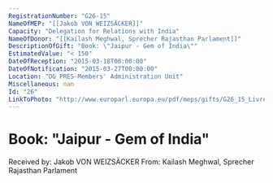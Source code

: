 ```yaml
---
RegistrationNumber: "G26-15"
NameOfMEP: "[[Jakob VON WEIZSÄCKER]]"
Capacity: "Delegation for Relations with India"
NameOfDonor: "[[Kailash Meghwal, Sprecher Rajasthan Parlament]]"
DescriptionOfGift: "Book: \"Jaipur - Gem of India\""
EstimatedValue: "< 150"
DateOfReception: "2015-03-18T00:00:00"
DateOfNotification: "2015-03-27T00:00:00"
Location: "DG PRES-Members' Administration Unit"
Miscellaneous: nan
Id: "26"
LinkToPhoto: "http://www.europarl.europa.eu/pdf/meps/gifts/G26_15_Livre_Jaipur.JPG#"
---
```


# Book: "Jaipur - Gem of India"

Received by: Jakob VON WEIZSÄCKER
From: Kailash Meghwal, Sprecher Rajasthan Parlament
